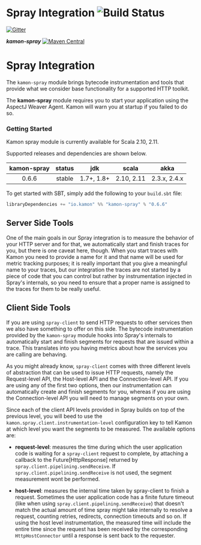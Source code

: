 Spray Integration   ![Build Status](https://travis-ci.org/kamon-io/kamon-spray.svg?branch=master)
==========================

[![Gitter](https://badges.gitter.im/Join%20Chat.svg)](https://gitter.im/kamon-io/Kamon?utm_source=badge&utm_medium=badge&utm_campaign=pr-badge&utm_content=badge)

***kamon-spray*** [![Maven Central](https://maven-badges.herokuapp.com/maven-central/io.kamon/kamon-play-25_2.11/badge.svg)](https://maven-badges.herokuapp.com/maven-central/io.kamon/kamon-spray_2.11)

Spray Integration
=================

The `kamon-spray` module brings bytecode instrumentation and tools that provide what we consider base functionality for
a supported HTTP toolkit.

The <b>kamon-spray</b> module requires you to start your application using the AspectJ Weaver Agent. Kamon will warn you
at startup if you failed to do so.


### Getting Started

Kamon spray module is currently available for Scala 2.10, 2.11.

Supported releases and dependencies are shown below.

| kamon-spray  | status | jdk  | scala            | akka   |
|:------:|:------:|:----:|------------------|:------:|
|  0.6.6 | stable | 1.7+, 1.8+ | 2.10, 2.11  | 2.3.x, 2.4.x |

To get started with SBT, simply add the following to your `build.sbt`
file:

```scala
libraryDependencies += "io.kamon" %% "kamon-spray" % "0.6.6"
```


Server Side Tools
-----------------

One of the main goals in our Spray integration is to measure the behavior of your HTTP server and for that, we
automatically start and finish traces for you, but there is one caveat here, though. When you start traces with Kamon
you need to provide a name for it and that name will be used for metric tracking purposes; it is really important that
you give a meaningful name to your traces, but our integration the traces are not started by a piece of code that you
can control but rather by instrumentation injected in Spray's internals, so you need to ensure that a proper name is
assigned to the traces for them to be really useful.


Client Side Tools
-----------------

If you are using `spray-client` to send HTTP requests to other services then we also have something to offer on this
side. The bytecode instrumentation provided by the `kamon-spray` module hooks into Spray's internals to automatically
start and finish segments for requests that are issued within a trace. This translates into you having metrics about how
the services you are calling are behaving.

As you might already know, `spray-client` comes with three different levels of abstraction that can be used to issue
HTTP requests, namely the Request-level API, the Host-level API and the Connection-level API. If you are using any of
the first two options, then our instrumentation can automatically create and finish segments for you, whereas if you are
using the Connection-level API you will need to manage segments on your own.

Since each of the client API levels provided in Spray builds on top of the previous level, you will beed to use the
`kamon.spray.client.instrumentation-level` configuration key to tell Kamon at which level you want the segments to be
measured. The available options are:

* __request-level__: measures the time during which the user application code is waiting for a `spray-client` request to
complete, by attaching a callback to the Future[HttpResponse] returned by `spray.client.pipelining.sendReceive`.
If `spray.client.pipelining.sendReceive` is not used, the segment measurement wont be performed.

* __host-level__: measures the internal time taken by spray-client to finish a request. Sometimes the user application
code has a finite future timeout (like when using `spray.client.pipelining.sendReceive`) that doesn't match
the actual amount of time spray might take internally to resolve a request, counting retries, redirects,
connection timeouts and so on. If using the host level instrumentation, the measured time will include the entire time
since the request has been received by the corresponding `HttpHostConnector` until a response is sent back
to the requester.
